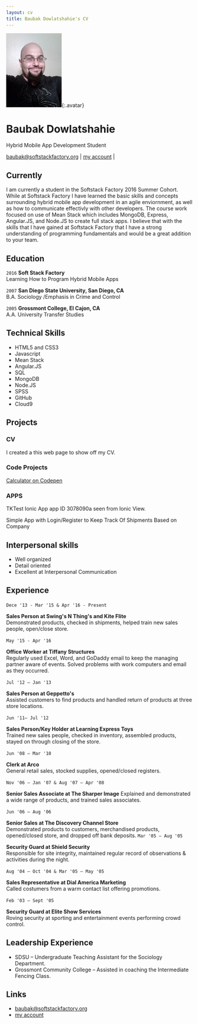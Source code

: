 ```yaml
---
layout: cv
title: Baubak Dowlatshahie's CV
---
```


![Baubak](./media/21.png){:.avatar}

# Baubak Dowlatshahie
Hybrid Mobile App Development Student

<div id="webaddress">
<a href="mailto:">baubak@softstackfactory.org</a>
|
<i class="fa fa-github"></i> <a href="http://github.com/bdowlatshahiessf/">my account</a>
|

</div>


## Currently

I am currently a student in the Softstack Factory 2016 Summer Cohort. While at Softstack Factory I have learned the basic skills and concepts surrounding hybrid mobile app development in an agile enviornment, as well as how to communicate effectivly with other developers. The course work focused on use of Mean Stack which includes MongoDB, Express, Angular.JS, and Node.JS to create full stack apps. I believe that with the skills that I have gained at Softstack Factory that I have a strong understanding of programming fundamentals and would be a great addition to your team.

## Education



`2016`
__Soft Stack Factory__  
Learning How to Program Hybrid Mobile Apps

`2007`
__San Diego State University, San Diego, CA__  
B.A. Sociology /Emphasis in Crime and Control   

`2005`
__Grossmont College, El Cajon, CA__                                
A.A. University Transfer Studies   



## Technical Skills




* HTML5 and CSS3
* Javascript
* Mean Stack
* Angular.JS
* SQL
* MongoDB
* Node.JS
* SPSS
* GitHub
* Cloud9

## Projects

### CV

I created a this web page to show off my CV.  

### Code Projects


<a href="http://codepen.io/Baubak/pen/JKNZqd"> Calculator on Codepen</a>


### APPS

TKTest Ionic App app ID 3078090a seen from Ionic View. 

Simple App with Login/Register to Keep Track Of Shipments Based on Company


## Interpersonal skills
* Well organized
* Detail oriented 
* Excellent at Interpersonal Communication

## Experience


`Dece '13 - Mar '15 & Apr '16 - Present`



__Sales Person at Swing's N Thing's  and Kite Flite__                               	 
Demonstrated products, checked in shipments, helped train new sales people, open/close store.


`May '15 - Apr '16`
 
  
  
__Office Worker at Tiffany Structures__  
Regularly used Excel, Word, and GoDaddy email to keep the managing partner aware of events. 
Solved problems with work computers and email as they occurred.  

`Jul '12 – Jan '13`

  
  
__Sales Person at Geppetto's__                                           
Assisted customers to find products and handled return of products at three store locations.

 `Jun '11– Jul '12`

  
  
__Sales Person/Key Holder at Learning Express Toys__                                  
Trained new sales people, checked in inventory, assembled products, stayed on through closing of the store.

`Jun '08 – Mar '10` 

  
  
__Clerk at Arco__                                                 
General retail sales, stocked supplies, opened/closed registers.

`Nov '06 – Jan '07 & Aug '07 – Apr '08`

  
  
__Senior Sales Associate at The Sharper Image__ 
Explained and demonstrated a wide range of products, and trained sales associates.

`Jun '06 – Aug '06`

  
  
__Senior Sales at The Discovery Channel Store__                             
Demonstrated products to customers, merchandised products, opened/closed store, and dropped off bank deposits.
`Mar '05 – Aug '05`

  
  
__Security Guard at Shield Security__                                      
Responsible for site integrity, maintained regular record of observations & activities during the night.

`Aug '04 – Oct '04 & Mar '05 – May '05`

  
  
__Sales Representative at Dial America Marketing__     
Called costumers from a warm contact list offering promotions.

 `Feb '03 – Sept '05`

  
  
__Security Guard at Elite Show Services__                              
Roving security at sporting and entertainment events performing crowd control.



## Leadership Experience

* SDSU – Undergraduate Teaching Assistant for the Sociology Department.
* Grossmont Community College – Assisted in coaching the Intermediate Fencing Class.

## Links


* <i class="fa fa-envelope"></i> <a href="mailto:">baubak@softstackfactory.org</a><br />
* <i class="fa fa-github"></i> <a href="http://github.com/bdowlatshahiessf/">my account</a><br />
